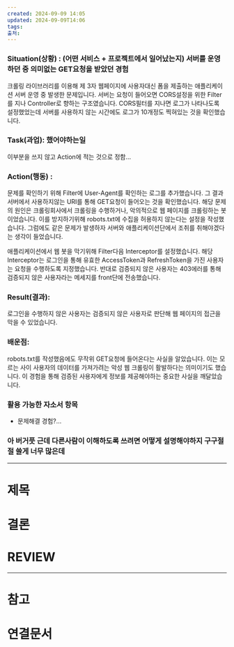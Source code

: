 ```yaml
---
created: 2024-09-09 14:05
updated: 2024-09-09T14:06
tags: 
출처: 
---
```

### Situation(상황) : (어떤 서비스 + 프로젝트에서 일어났는지) 서버를 운영하던 중 의미없는 GET요청을 받았던 경험

크롤링 라이브러리를 이용해 제 3자 웹페이지에 사용자대신 폼을 제출하는 애플리케이션 서버 운영 중 발생한 문제입니다. 서버는 요청이 들어오면 CORS설정을 위한 Filter를 지나 Controller로 향하는 구조였습니다. CORS필터를 지나면 로그가 나타나도록 설정했었는데 서버를 사용하지 않는 시간에도 로그가 10개정도 찍혀있는 것을 확인했습니다.

### Task(과업): 했어야하는일

이부분을 쓰지 않고 Action에 적는 것으로 정함…

### Action(행동) :

문제를 확인하기 위해 Filter에 User-Agent를 확인하는 로그를 추가했습니다. 그 결과 서버에서 사용하지않는 URI를 통해 GET요청이 들어오는 것을 확인했습니다. 해당 문제의 원인은 크롤링회사에서 크롤링을 수행하거나, 악의적으로 웹 페이지를 크롤링하는 봇이었습니다. 이를 방지하기위해 robots.txt에 수집을 허용하지 않는다는 설정을 작성했습니다. 그럼에도 같은 문제가 발생하자 서버와 애플리케이션단에서 조취를 취해야겠다는 생각이 들었습니다.

애플리케이션에서 웹 봇을 막기위해 Filter다음 Interceptor를 설정했습니다. 해당 Interceptor는 로그인을 통해 유효한 AccessToken과 RefreshToken을 가진 사용자는 요청을 수행하도록 지정했습니다. 반대로 검증되지 않은 사용자는 403에러를 통해 검증되지 않은 사용자라는 메세지를 front단에 전송했습니다.

### Result(결과):

로그인을 수행하지 않은 사용자는 검증되지 않은 사용자로 판단해 웹 페이지의 접근을 막을 수 있었습니다.

### 배운점:

robots.txt를 작성했음에도 무작위 GET요청에 들어온다는 사실을 알았습니다. 이는 모르는 사이 사용자의 데이터를 가져가려는 악성 웹 크롤링이 활발하다는 의미이기도 했습니다. 이 경험을 통해 검증된 사용자에게 정보를 제공해야하는 중요한 사실을 깨달았습니다.

### 활용 가능한 자소서 항목

- 문제해결 경험?…

### 아 버거풋 근데 다른사람이 이해하도록 쓰려면 어떻게 설명해야하지 구구절절 쓸게 너무 많은데

---







# 제목



# 결론

# REVIEW


---
# 참고

# 연결문서